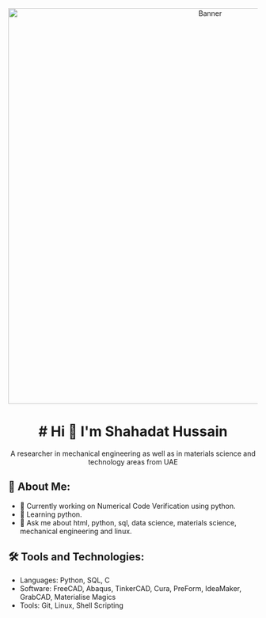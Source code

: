 <div align="center">
  <img src="https://github.com/shahadat-hussain/shahadat-hussain/blob/main/giphy-2.webp" alt="Banner" width="800">
</div>


<div align="center">
  <h1> # Hi 👋 I'm Shahadat Hussain </h1>
  <p> A researcher in mechanical engineering as well as in materials science and technology areas from UAE</p>
</div>




## 🚀 About Me:
- 🔭 Currently working on Numerical Code Verification using python.
- 🌱 Learning python.
- 💬 Ask me about html, python, sql, data science, materials science, mechanical engineering and linux.

## 🛠 Tools and Technologies:
- Languages: Python, SQL, C
- Software: FreeCAD, Abaqus, TinkerCAD, Cura, PreForm, IdeaMaker, GrabCAD, Materialise Magics
- Tools: Git, Linux, Shell Scripting


<!--
**shahadat-hussain/shahadat-hussain** is a ✨ _special_ ✨ repository because its `README.md` (this file) appears on your GitHub profile.

Here are some ideas to get you started:

- 🔭 I’m currently working on ...
- 🌱 I’m currently learning ...
- 👯 I’m looking to collaborate on ...
- 🤔 I’m looking for help with ...
- 💬 Ask me about ...
- 📫 How to reach me: ...
- 😄 Pronouns: ...
- ⚡ Fun fact: ...
-->
